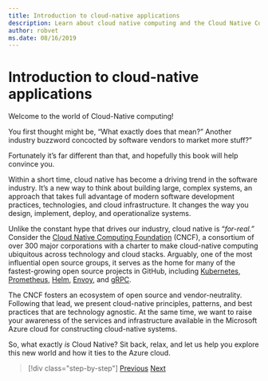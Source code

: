 ```yaml
---
title: Introduction to cloud-native applications
description: Learn about cloud native computing and the Cloud Native Computing Foundation which promotes the technologies that drive it
author: robvet
ms.date: 08/16/2019
---
```

# Introduction to cloud-native applications

Welcome to the world of Cloud-Native computing!

You first thought might be, “What exactly does that mean?” Another industry buzzword concocted by software vendors to market more stuff?”

Fortunately it’s far different than that, and hopefully this book will help convince you.

Within a short time, cloud native has become a driving trend in the software industry. It’s a new way to think about building large, complex systems, an approach that takes full advantage of modern software development practices, technologies, and cloud infrastructure. It changes the way you design, implement, deploy, and operationalize systems.

Unlike the constant hype that drives our industry, cloud native is “*for-real.”* Consider the [Cloud Native Computing Foundation](https://www.cncf.io/) (CNCF), a consortium of over 300 major corporations with a charter to make cloud-native computing ubiquitous across technology and cloud stacks. Arguably, one of the most influential open source groups, it serves as the home for many of the fastest-growing open source projects in GitHub, including [Kubernetes](https://kubernetes.io/), [Prometheus](https://prometheus.io/), [Helm](https://helm.sh/), [Envoy](https://www.envoyproxy.io/), and [gRPC](https://grpc.io/).

The CNCF fosters an ecosystem of open source and vendor-neutrality. Following that lead, we present cloud-native principles, patterns, and best practices that are technology agnostic. At the same time, we want to raise your awareness of the services and infrastructure available in the Microsoft Azure cloud for constructing cloud-native systems. 

So, what exactly *is* Cloud Native? Sit back, relax, and let us help you explore this new world and how it ties to the Azure cloud.

>[!div class="step-by-step"]
>[Previous](index.md)
>[Next](definition.md)
